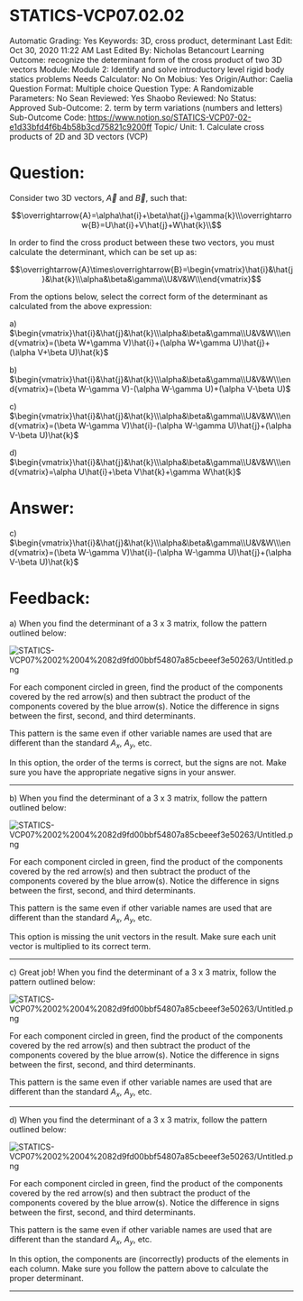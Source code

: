 # STATICS-VCP07.02.02

Automatic Grading: Yes
Keywords: 3D, cross product, determinant
Last Edit: Oct 30, 2020 11:22 AM
Last Edited By: Nicholas Betancourt
Learning Outcome: recognize the determinant form of the cross product of two 3D vectors
Module: Module 2: Identify and solve introductory level rigid body statics problems
Needs Calculator: No
On Mobius: Yes
Origin/Author: Caelia
Question Format: Multiple choice
Question Type: A
Randomizable Parameters: No
Sean Reviewed: Yes
Shaobo Reviewed: No
Status: Approved
Sub-Outcome: 2. term by term variations (numbers and letters)
Sub-Outcome Code: https://www.notion.so/STATICS-VCP07-02-e1d33bfd4f6b4b58b3cd75821c9200ff
Topic/ Unit: 1. Calculate cross products of 2D and 3D vectors (VCP)

# Question:

Consider two 3D vectors, $\overrightarrow{A}$ and $\overrightarrow{B}$, such that:

$$\overrightarrow{A}=\alpha\hat{i}+\beta\hat{j}+\gamma{k}\\\overrightarrow{B}=U\hat{i}+V\hat{j}+W\hat{k}\\$$

In order to find the cross product between these two vectors, you must calculate the determinant, which can be set up as:

$$\overrightarrow{A}\times\overrightarrow{B}=\begin{vmatrix}\hat{i}&\hat{j}&\hat{k}\\\alpha&\beta&\gamma\\U&V&W\\\end{vmatrix}$$

From the options below, select the correct form of the determinant as calculated from the above expression:

a) $\begin{vmatrix}\hat{i}&\hat{j}&\hat{k}\\\alpha&\beta&\gamma\\U&V&W\\\end{vmatrix}=(\beta W+\gamma V)\hat{i}+(\alpha W+\gamma U)\hat{j}+(\alpha V+\beta U)\hat{k}$

b) $\begin{vmatrix}\hat{i}&\hat{j}&\hat{k}\\\alpha&\beta&\gamma\\U&V&W\\\end{vmatrix}=(\beta W-\gamma V)-(\alpha W-\gamma U)+(\alpha V-\beta U)$

c) $\begin{vmatrix}\hat{i}&\hat{j}&\hat{k}\\\alpha&\beta&\gamma\\U&V&W\\\end{vmatrix}=(\beta W-\gamma V)\hat{i}-(\alpha W-\gamma U)\hat{j}+(\alpha V-\beta U)\hat{k}$

d) $\begin{vmatrix}\hat{i}&\hat{j}&\hat{k}\\\alpha&\beta&\gamma\\U&V&W\\\end{vmatrix}=\alpha U\hat{i}+\beta V\hat{k}+\gamma W\hat{k}$

# Answer:

c) $\begin{vmatrix}\hat{i}&\hat{j}&\hat{k}\\\alpha&\beta&\gamma\\U&V&W\\\end{vmatrix}=(\beta W-\gamma V)\hat{i}-(\alpha W-\gamma U)\hat{j}+(\alpha V-\beta U)\hat{k}$

# Feedback:

a) When you find the determinant of a 3 x 3 matrix, follow the pattern outlined below:

![STATICS-VCP07%2002%2004%2082d9fd00bbf54807a85cbeeef3e50263/Untitled.png](STATICS-VCP07%2002%2004%2082d9fd00bbf54807a85cbeeef3e50263/Untitled.png)

For each component circled in green, find the product of the components covered by the red arrow(s) and then subtract the product of the components covered by the blue arrow(s).  Notice the difference in signs between the first, second, and third determinants. 

This pattern is the same even if other variable names are used that are different than the standard $A_x$, $A_y$, etc. 

In this option, the order of the terms is correct, but the signs are not. Make sure you have the appropriate negative signs in your answer. 

---

b) When you find the determinant of a 3 x 3 matrix, follow the pattern outlined below:

![STATICS-VCP07%2002%2004%2082d9fd00bbf54807a85cbeeef3e50263/Untitled.png](STATICS-VCP07%2002%2004%2082d9fd00bbf54807a85cbeeef3e50263/Untitled.png)

For each component circled in green, find the product of the components covered by the red arrow(s) and then subtract the product of the components covered by the blue arrow(s).  Notice the difference in signs between the first, second, and third determinants. 

This pattern is the same even if other variable names are used that are different than the standard $A_x$, $A_y$, etc. 

This option is missing the unit vectors in the result. Make sure each unit vector is multiplied to its correct term. 

---

c) Great job! When you find the determinant of a 3 x 3 matrix, follow the pattern outlined below:

![STATICS-VCP07%2002%2004%2082d9fd00bbf54807a85cbeeef3e50263/Untitled.png](STATICS-VCP07%2002%2004%2082d9fd00bbf54807a85cbeeef3e50263/Untitled.png)

For each component circled in green, find the product of the components covered by the red arrow(s) and then subtract the product of the components covered by the blue arrow(s).  Notice the difference in signs between the first, second, and third determinants. 

This pattern is the same even if other variable names are used that are different than the standard $A_x$, $A_y$, etc. 

---

d) When you find the determinant of a 3 x 3 matrix, follow the pattern outlined below:

![STATICS-VCP07%2002%2004%2082d9fd00bbf54807a85cbeeef3e50263/Untitled.png](STATICS-VCP07%2002%2004%2082d9fd00bbf54807a85cbeeef3e50263/Untitled.png)

For each component circled in green, find the product of the components covered by the red arrow(s) and then subtract the product of the components covered by the blue arrow(s).  Notice the difference in signs between the first, second, and third determinants. 

This pattern is the same even if other variable names are used that are different than the standard $A_x$, $A_y$, etc. 

In this option, the components are (incorrectly) products of the elements in each column.  Make sure you follow the pattern above to calculate the proper determinant.

---